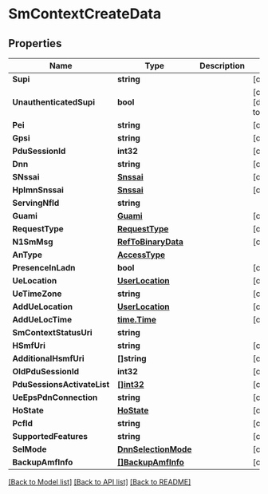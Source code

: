 # SmContextCreateData

## Properties
Name | Type | Description | Notes
------------ | ------------- | ------------- | -------------
**Supi** | **string** |  | [optional] 
**UnauthenticatedSupi** | **bool** |  | [optional] [default to false]
**Pei** | **string** |  | [optional] 
**Gpsi** | **string** |  | [optional] 
**PduSessionId** | **int32** |  | [optional] 
**Dnn** | **string** |  | [optional] 
**SNssai** | [**Snssai**](Snssai.md) |  | [optional] 
**HplmnSnssai** | [**Snssai**](Snssai.md) |  | [optional] 
**ServingNfId** | **string** |  | 
**Guami** | [**Guami**](Guami.md) |  | [optional] 
**RequestType** | [**RequestType**](RequestType.md) |  | [optional] 
**N1SmMsg** | [**RefToBinaryData**](RefToBinaryData.md) |  | [optional] 
**AnType** | [**AccessType**](AccessType.md) |  | 
**PresenceInLadn** | **bool** |  | [optional] 
**UeLocation** | [**UserLocation**](UserLocation.md) |  | [optional] 
**UeTimeZone** | **string** |  | [optional] 
**AddUeLocation** | [**UserLocation**](UserLocation.md) |  | [optional] 
**AddUeLocTime** | [**time.Time**](time.Time.md) |  | [optional] 
**SmContextStatusUri** | **string** |  | 
**HSmfUri** | **string** |  | [optional] 
**AdditionalHsmfUri** | **[]string** |  | [optional] 
**OldPduSessionId** | **int32** |  | [optional] 
**PduSessionsActivateList** | [**[]int32**](integer.md) |  | [optional] 
**UeEpsPdnConnection** | **string** |  | [optional] 
**HoState** | [**HoState**](HoState.md) |  | [optional] 
**PcfId** | **string** |  | [optional] 
**SupportedFeatures** | **string** |  | [optional] 
**SelMode** | [**DnnSelectionMode**](DnnSelectionMode.md) |  | [optional] 
**BackupAmfInfo** | [**[]BackupAmfInfo**](BackupAmfInfo.md) |  | [optional] 

[[Back to Model list]](../README.md#documentation-for-models) [[Back to API list]](../README.md#documentation-for-api-endpoints) [[Back to README]](../README.md)



